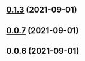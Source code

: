 ## [0.1.3](https://github.com/breezefeng/ZERO-UI/compare/v0.0.2...v0.1.3) (2021-09-01)



## [0.0.7](https://github.com/breezefeng/ZERO-UI/compare/v0.0.6...v0.0.7) (2021-09-01)



## 0.0.6 (2021-09-01)



